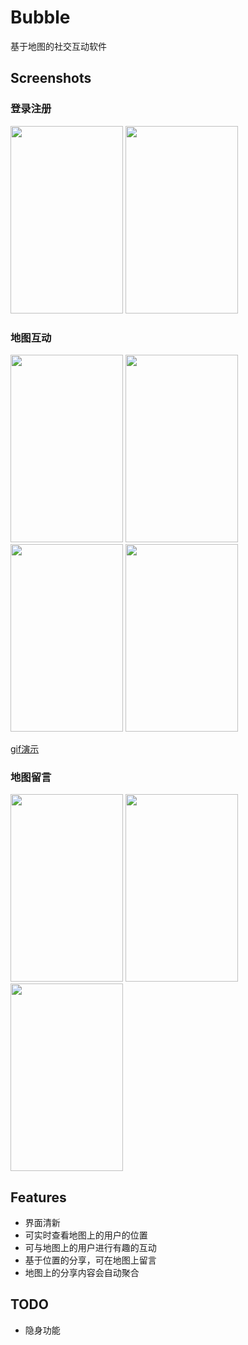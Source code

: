 # Bubble
基于地图的社交互动软件


## Screenshots

### 登录注册

<img width="180" height="300" src="http://image.zjmeow.info/18-2-16/46239733.jpg"></img>
<img width="180" height="300" src="http://image.zjmeow.info/18-2-16/60294569.jpg"></img>

### 地图互动

<img width="180" height="300" src="http://image.zjmeow.info/18-2-16/87333966.jpg"></img>
<img width="180" height="300" src="http://image.zjmeow.info/18-2-16/54039235.jpg"></img>
<img width="180" height="300" src="http://image.zjmeow.info/18-2-16/69111848.jpg"></img>
<img width="180" height="300" src="http://image.zjmeow.info/18-2-16/42811889.jpg"></img>  

[gif演示](http://image.zjmeow.info/18-2-16/63647592.jpg)


### 地图留言

<img width="180" height="300" src="http://image.zjmeow.info/18-2-16/68692965.jpg"></img>
<img width="180" height="300" src="http://image.zjmeow.info/18-2-16/74245720.jpg"></img>
<img width="180" height="300" src="http://image.zjmeow.info/18-2-16/67042780.jpg"></img>


## Features
* 界面清新
* 可实时查看地图上的用户的位置
* 可与地图上的用户进行有趣的互动
* 基于位置的分享，可在地图上留言
* 地图上的分享内容会自动聚合

## TODO
* 隐身功能
